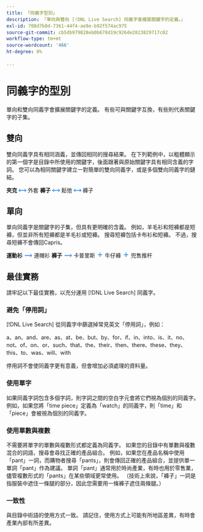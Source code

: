 ```yaml
---
title: 「同義字型別」
description: 「單向與雙向 [!DNL Live Search] 同義字會擴展關鍵字的定義。」
exl-id: 708d7b0d-7361-44f4-ae9e-b92f574ac975
source-git-commit: cb5db979828eb0b678d19c926de2823829717c02
workflow-type: tm+mt
source-wordcount: '466'
ht-degree: 0%

---
```


# 同義字的型別

單向和雙向同義字會擴展關鍵字的定義。 有些可與關鍵字互換，有些則代表關鍵字的子集。

## 雙向

雙向同義字具有相同涵義，並傳回相同的搜尋結果。 在下列範例中，以粗體顯示的第一個字是目錄中所使用的關鍵字，後面跟著與原始關鍵字具有相同含義的字詞。 您可以為相同關鍵字建立一對簡單的雙向同義字，或是多個雙向同義字的鏈結。

**夾克** ![雙向選擇器](assets/btn-two-way.png) 外套
**褲子** ![雙向選擇器](assets/btn-two-way.png) 鬆弛 ![雙向選擇器](assets/btn-two-way.png) 褲子

## 單向

單向同義字是關鍵字的子集，但具有更明確的含義。 例如，羊毛衫和短褲都是短褲，但並非所有短褲都是羊毛衫或短褲。 搜尋短褲包括卡布衫和短褲。 不過，搜尋短褲不會傳回Capris。

**運動衫** ![單向選擇器](assets/btn-one-way.png) 連帽衫
**褲子** ![單向選擇器](assets/btn-one-way.png) 卡普里斯 ![多個單向選擇器](assets/btn-multiple-one-way.png) 牛仔褲 ![多個單向選擇器](assets/btn-multiple-one-way.png) 兜售推杆

## 最佳實務

請牢記以下最佳實務，以充分運用 [!DNL Live Search] 同義字。

### 避免「停用詞」

[!DNL Live Search] 從同義字中篩選掉常見英文「停用詞」，例如：

a、an、and、are、as、at、be、but、by、for、if、in、into、is、it、no、not、of、on、or、such、that、the、their、then、there、these、they、this、to、was、will、with

停用詞不會使同義字更有意義，但會增加必須處理的資料量。

### 使用單字

如果同義字詞包含多個字詞，則字詞之間的空白字元會將它們視為個別的同義字。 例如，如果您將「time piece」定義為「watch」的同義字，則「time」和「piece」會被視為個別的同義字。

### 使用單數與複數

不需要將單字的單數與複數形式都定義為同義字。 如果您的目錄中有單數與複數混合的詞語，搜尋會尋找正確的產品組合。 例如，如果您在產品名稱中使用「pant」一詞，而購物者搜尋「pants」，則會傳回正確的產品組合，並提供單一單詞「pant」作為建議。 單詞「pant」通常用於時尚產業，有時也用於零售業，儘管複數形式的「pants」在某些領域更常使用。 （技術上來說，「褲子」一詞是指服裝中遮住一條腿的部分，因此您需要用一條褲子遮住兩條腿。）

### 一致性

與目錄中術語的使用方式一致。 請記住，使用方式上可能有所地區差異，有時會產業內部有所差異。
